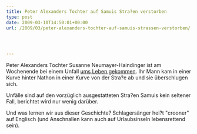 ```yaml
---
title: Peter Alexanders Tochter auf Samuis Stra?en verstorben
type: post
date: 2009-03-10T14:50:01+00:00
url: /2009/03/peter-alexanders-tochter-auf-samuis-strassen-verstorben/




---
```

Peter Alexanders Tochter Susanne Neumayer-Haindinger ist am Wochenende bei einem Unfall [ums Leben gekommen][1]. Ihr Mann kam in einer Kurve hinter Nathon in einer Kurve von der Stra?e ab und sie überschlugen sich.

Unfälle sind auf den vorzüglich ausgestatteten Stra?en Samuis kein seltener Fall, berichtet wird nur wenig darüber.

Und was lernen wir aus dieser Geschichte? Schlagersänger hei?t "crooner" auf Englisch (und Anschnallen kann auch auf Urlaubsinseln lebensrettend sein).

 [1]: http://www.nationmultimedia.com/news/30097498/Daughter-of-famed-Austrian-crooner-dies-on-Samui

